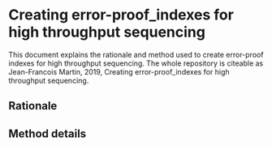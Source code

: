 # Creating error-proof_indexes for high throughput sequencing



This document explains the rationale and method used to create error-proof indexes for high throughput sequencing. The whole repository is citeable as Jean-Francois Martin, 2019,  Creating error-proof_indexes for high throughput sequencing. 



## Rationale





## Method details



